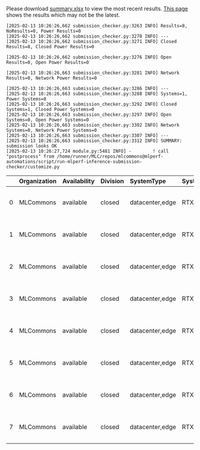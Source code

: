 Please download [summary.xlsx](summary.xlsx) to view the most recent results. [This page](https://docs.google.com/spreadsheets/d/e/2PACX-1vSCu8F7Hwck-AGJ5kWxi2G3xhO5MJoc_igybvsxjCt-2fEEYyf2BIcR0rTXW0eUzg/pubhtml) shows the results which may not be the latest. 
 ```
[2025-02-13 10:26:26,662 submission_checker.py:3263 INFO] Results=8, NoResults=0, Power Results=0
[2025-02-13 10:26:26,662 submission_checker.py:3270 INFO] ---
[2025-02-13 10:26:26,662 submission_checker.py:3271 INFO] Closed Results=8, Closed Power Results=0

[2025-02-13 10:26:26,662 submission_checker.py:3276 INFO] Open Results=0, Open Power Results=0

[2025-02-13 10:26:26,663 submission_checker.py:3281 INFO] Network Results=0, Network Power Results=0

[2025-02-13 10:26:26,663 submission_checker.py:3286 INFO] ---
[2025-02-13 10:26:26,663 submission_checker.py:3288 INFO] Systems=1, Power Systems=0
[2025-02-13 10:26:26,663 submission_checker.py:3292 INFO] Closed Systems=1, Closed Power Systems=0
[2025-02-13 10:26:26,663 submission_checker.py:3297 INFO] Open Systems=0, Open Power Systems=0
[2025-02-13 10:26:26,663 submission_checker.py:3302 INFO] Network Systems=0, Network Power Systems=0
[2025-02-13 10:26:26,663 submission_checker.py:3307 INFO] ---
[2025-02-13 10:26:26,663 submission_checker.py:3312 INFO] SUMMARY: submission looks OK
[2025-02-13 10:26:27,724 module.py:5481 INFO] -        ! call "postprocess" from /home/runner/MLC/repos/mlcommons@mlperf-automations/script/run-mlperf-inference-submission-checker/customize.py

```

|    | Organization   | Availability   | Division   | SystemType      | SystemName   | Platform                                     | Model        | MlperfModel   | Scenario     |     Result | Accuracy              |   number_of_nodes | host_processor_model_name   |   host_processors_per_node |   host_processor_core_count | accelerator_model_name   |   accelerators_per_node | Location                                                                                        | framework   | operating_system                                |   notes |   compliance |   errors | version   |   inferred | has_power   | Units        | weight_data_types   |
|---:|:---------------|:---------------|:-----------|:----------------|:-------------|:---------------------------------------------|:-------------|:--------------|:-------------|-----------:|:----------------------|------------------:|:----------------------------|---------------------------:|----------------------------:|:-------------------------|------------------------:|:------------------------------------------------------------------------------------------------|:------------|:------------------------------------------------|--------:|-------------:|---------:|:----------|-----------:|:------------|:-------------|:--------------------|
|  0 | MLCommons      | available      | closed     | datacenter,edge | RTX4090x2    | RTX4090x2-nvidia-gpu-TensorRT-default_config | 3d-unet-99.9 | 3d-unet-99.9  | Offline      |    8.31776 | DICE: 0.86236         |                 1 | Intel(R) Xeon(R) w7-2495X   |                          1 |                          24 | NVIDIA GeForce RTX 4090  |                       2 | closed/MLCommons/results/RTX4090x2-nvidia-gpu-TensorRT-default_config/3d-unet-99.9/offline      | TensorRT    | Ubuntu 20.04 (linux-6.8.0-52-generic-glibc2.31) |     nan |            1 |        0 | v5.0      |          0 | False       | Samples/s    | int8                |
|  1 | MLCommons      | available      | closed     | datacenter,edge | RTX4090x2    | RTX4090x2-nvidia-gpu-TensorRT-default_config | 3d-unet-99.9 | 3d-unet-99.9  | SingleStream |  433.749   | DICE: 0.86236         |                 1 | Intel(R) Xeon(R) w7-2495X   |                          1 |                          24 | NVIDIA GeForce RTX 4090  |                       2 | closed/MLCommons/results/RTX4090x2-nvidia-gpu-TensorRT-default_config/3d-unet-99.9/singlestream | TensorRT    | Ubuntu 20.04 (linux-6.8.0-52-generic-glibc2.31) |     nan |            1 |        0 | v5.0      |          0 | False       | Latency (ms) | int8                |
|  2 | MLCommons      | available      | closed     | datacenter,edge | RTX4090x2    | RTX4090x2-nvidia-gpu-TensorRT-default_config | bert-99.9    | bert-99.9     | Offline      | 3336.89    | F1: 90.8832407068292  |                 1 | Intel(R) Xeon(R) w7-2495X   |                          1 |                          24 | NVIDIA GeForce RTX 4090  |                       2 | closed/MLCommons/results/RTX4090x2-nvidia-gpu-TensorRT-default_config/bert-99.9/offline         | TensorRT    | Ubuntu 20.04 (linux-6.8.0-52-generic-glibc2.31) |     nan |            1 |        0 | v5.0      |          0 | False       | Samples/s    | fp16                |
|  3 | MLCommons      | available      | closed     | datacenter,edge | RTX4090x2    | RTX4090x2-nvidia-gpu-TensorRT-default_config | bert-99.9    | bert-99.9     | SingleStream |    2.17603 | F1: 90.88109554940347 |                 1 | Intel(R) Xeon(R) w7-2495X   |                          1 |                          24 | NVIDIA GeForce RTX 4090  |                       2 | closed/MLCommons/results/RTX4090x2-nvidia-gpu-TensorRT-default_config/bert-99.9/singlestream    | TensorRT    | Ubuntu 20.04 (linux-6.8.0-52-generic-glibc2.31) |     nan |            1 |        0 | v5.0      |          0 | False       | Latency (ms) | fp16                |
|  4 | MLCommons      | available      | closed     | datacenter,edge | RTX4090x2    | RTX4090x2-nvidia-gpu-TensorRT-default_config | 3d-unet-99   | 3d-unet-99    | Offline      |    8.31776 | DICE: 0.86236         |                 1 | Intel(R) Xeon(R) w7-2495X   |                          1 |                          24 | NVIDIA GeForce RTX 4090  |                       2 | closed/MLCommons/results/RTX4090x2-nvidia-gpu-TensorRT-default_config/3d-unet-99/offline        | TensorRT    | Ubuntu 20.04 (linux-6.8.0-52-generic-glibc2.31) |     nan |            1 |        0 | v5.0      |          0 | False       | Samples/s    | int8                |
|  5 | MLCommons      | available      | closed     | datacenter,edge | RTX4090x2    | RTX4090x2-nvidia-gpu-TensorRT-default_config | 3d-unet-99   | 3d-unet-99    | SingleStream |  433.749   | DICE: 0.86236         |                 1 | Intel(R) Xeon(R) w7-2495X   |                          1 |                          24 | NVIDIA GeForce RTX 4090  |                       2 | closed/MLCommons/results/RTX4090x2-nvidia-gpu-TensorRT-default_config/3d-unet-99/singlestream   | TensorRT    | Ubuntu 20.04 (linux-6.8.0-52-generic-glibc2.31) |     nan |            1 |        0 | v5.0      |          0 | False       | Latency (ms) | int8                |
|  6 | MLCommons      | available      | closed     | datacenter,edge | RTX4090x2    | RTX4090x2-nvidia-gpu-TensorRT-default_config | bert-99      | bert-99       | Offline      | 3336.89    | F1: 90.8832407068292  |                 1 | Intel(R) Xeon(R) w7-2495X   |                          1 |                          24 | NVIDIA GeForce RTX 4090  |                       2 | closed/MLCommons/results/RTX4090x2-nvidia-gpu-TensorRT-default_config/bert-99/offline           | TensorRT    | Ubuntu 20.04 (linux-6.8.0-52-generic-glibc2.31) |     nan |            1 |        0 | v5.0      |          0 | False       | Samples/s    | fp16                |
|  7 | MLCommons      | available      | closed     | datacenter,edge | RTX4090x2    | RTX4090x2-nvidia-gpu-TensorRT-default_config | bert-99      | bert-99       | SingleStream |    2.17603 | F1: 90.88109554940347 |                 1 | Intel(R) Xeon(R) w7-2495X   |                          1 |                          24 | NVIDIA GeForce RTX 4090  |                       2 | closed/MLCommons/results/RTX4090x2-nvidia-gpu-TensorRT-default_config/bert-99/singlestream      | TensorRT    | Ubuntu 20.04 (linux-6.8.0-52-generic-glibc2.31) |     nan |            1 |        0 | v5.0      |          0 | False       | Latency (ms) | fp16                |